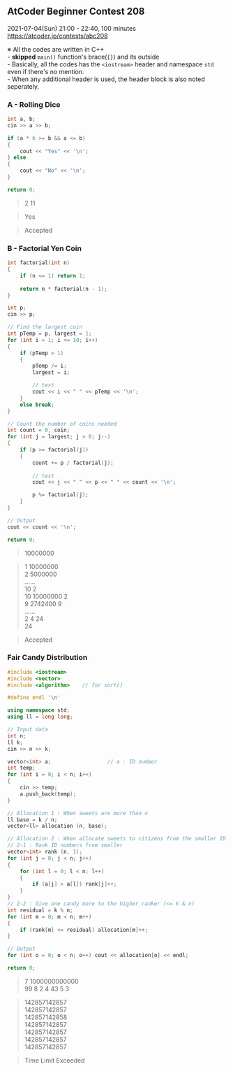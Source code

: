 ## AtCoder Beginner Contest 208

2021-07-04(Sun) 21:00 - 22:40, 100 minutes  
https://atcoder.jp/contests/abc208

※ All the codes are written in C++  
    - **skipped** `main()` function's brace(`{}`) and its outside  
    - Basically, all the codes has the `<iostream>` header and namespace `std` even if there's no mention.  
    - When any additional header is used, the header block is also noted seperately.


### A - Rolling Dice

```cpp
int a, b;
cin >> a >> b;

if (a * 6 >= b && a <= b)
{
    cout << "Yes" << '\n';
} else
{
    cout << "No" << '\n';
}

return 0;
```

> 2 11

> Yes

> Accepted


### B - Factorial Yen Coin

```cpp
int factorial(int n)
{
    if (n <= 1) return 1;
 
    return n * factorial(n - 1);
}
```
```cpp
int p;
cin >> p;

// Find the largest coin
int pTemp = p, largest = 1;
for (int i = 1; i <= 10; i++)
{
    if (pTemp > 1)
    {
        pTemp /= i;
        largest = i;

        // test
        cout << i << " " << pTemp << '\n';
    } 
    else break;
}

// Count the number of coins needed
int count = 0, coin;
for (int j = largest; j > 0; j--)
{
    if (p >= factorial(j))
    {
        count += p / factorial(j);
    
        // test
        cout << j << " " << p << " " << count << '\n';

        p %= factorial(j);
    }
}

// Output
cout << count << '\n';

return 0;
```

> 10000000

> 1 10000000  
> 2 5000000  
> ……  
> 10 2  
> 10 10000000 2  
> 9 2742400 9  
> ……  
> 2 4 24  
> 24

> Accepted


### Fair Candy Distribution

```cpp
#include <iostream>
#include <vector>
#include <algorithm>    // for sort()

#define endl '\n'

using namespace std;
using ll = long long;
```
```cpp
// Input data
int n;
ll k;
cin >> n >> k;

vector<int> a;                  // a : ID number
int temp;
for (int i = 0; i < n; i++)
{
    cin >> temp;
    a.push_back(temp);
}
```
```cpp
// Allocation 1 : When sweets are more than n
ll base = k / n;
vector<ll> allocation (n, base);
```
```cpp
// Allocation 2 : When allocate sweets to citizens from the smaller ID number
// 2-1 : Rank ID numbers from smaller
vector<int> rank (n, 1);
for (int j = 0; j < n; j++)
{
    for (int l = 0; l < n; l++)
    {
        if (a[j] > a[l]) rank[j]++;
    }
}
// 2-2 : Give one candy more to the higher ranker (<= k & n)
int residual = k % n; 
for (int m = 0; m < n; m++)
{
    if (rank[m] <= residual) allocation[m]++;
}
```
```cpp
// Output
for (int o = 0; o < n; o++) cout << allocation[o] << endl;

return 0;
```

> 7 1000000000000  
> 99 8 2 4 43 5 3

> 142857142857  
> 142857142857  
> 142857142858  
> 142857142857  
> 142857142857  
> 142857142857  
> 142857142857

> Time Limit Exceeded